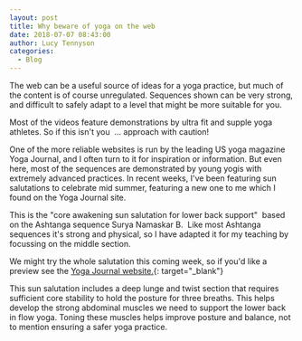 ```yaml
---
layout: post
title: Why beware of yoga on the web
date: 2018-07-07 08:43:00
author: Lucy Tennyson
categories:
  - Blog
---
```


The web can be a useful source of ideas for a yoga practice, but much of the content is of course unregulated. Sequences shown can be very strong, and difficult to safely adapt to a level that might be more suitable for you.

Most of the videos feature demonstrations by ultra fit and supple yoga athletes. So if this isn't you  … approach with caution!

One of the more reliable websites is run by the leading US yoga magazine Yoga Journal, and I often turn to it for inspiration or information. But even here, most of the sequences are demonstrated by young yogis with extremely advanced practices. In recent weeks, I've been featuring sun salutations to celebrate mid summer, featuring a new one to me which I found on the Yoga Journal site.

This is the "core awakening sun salutation for lower back support"  based on the Ashtanga sequence Surya Namaskar B.  Like most Ashtanga sequences it's strong and physical, so I have adapted it for my teaching by focussing on the middle section.

We might try the whole salutation this coming week, so if you'd like a preview see the [Yoga Journal website.](https://www.yogajournal.com/practice/core-awakening-sun-salutation-for-lower-back){: target="_blank"}

This sun salutation includes a deep lunge and twist section that requires sufficient core stability to hold the posture for three breaths. This helps develop the strong abdominal muscles we need to support the lower back in flow yoga. Toning these muscles helps improve posture and balance, not to mention ensuring a safer yoga practice.